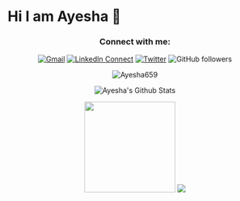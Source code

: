 <!-- ### Hi there 👋 -->

<!--
**Ayesha659/Ayesha659** is a ✨ _special_ ✨ repository because its `README.md` (this file) appears on your GitHub profile.

Here are some ideas to get you started:

- 🔭 I’m currently working on ...
- 🌱 I’m currently learning ...
- 👯 I’m looking to collaborate on ...
- 🤔 I’m looking for help with ...
- 💬 Ask me about ...
- 📫 How to reach me: ...
- 😄 Pronouns: ...
- ⚡ Fun fact: ...
-->

# Hi I am Ayesha 👋

<div align="center">

### Connect with me:

[![Gmail](https://img.shields.io/badge/%20-Send%20Mail-black?color=14171A&labelColor=ef5350&logo=gmail&logoColor=ffffff "m.usman.tahir.336@gmail.com")](mailto:ayeshanadeem1980659@gmail.com?subject=From%20GitHub&body=Hi,%20there.%20Found%20you%20from%20GitHub.)
[![LinkedIn Connect](https://img.shields.io/badge/%20-Connect-black?color=14171A&labelColor=212121&logo=linkedin&logoColor=ffffff "muhammad-usman-tahir-666886202")](https://www.linkedin.com/in/ayesha-nadeem-41bb3b209/)
[![Twitter](https://img.shields.io/twitter/url/https/twitter.com/cloudposse.svg?style=social&label=Follow%20%40Ayesha "Ayeshaa2526")](https://twitter.com/Ayeshaa2526)
![GitHub followers](https://img.shields.io/github/followers/Ayesha659?label=follow&style=social "Follow on Github")

</div>

<p align="center"> <img src="https://komarev.com/ghpvc/?username=Ayesha659" alt="Ayesha659"/> </p>


<p align="center">
   <img class="darkMode" align="center" alt="Ayesha's Github Stats" src="https://github-readme-stats.vercel.app/api?username=Ayesha659&show_icons=true&hide_border=true&locale=en&theme=tokyonight"/>
</p>
<p align="center">
    <img height="180em" src="https://github-readme-streak-stats.herokuapp.com/?user=Ayesha659&theme=tokyonight&hide_border=true&background=0D1117&stroke=0000&count_private=true&include_all_commits=true"/>
    <img src="https://activity-graph.herokuapp.com/graph?username=Ayesha659&count_private=true&hide_border=true&bg_color=0d1117&theme=github" />
</p>